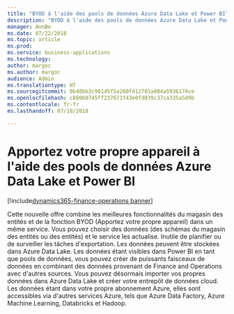 ```yaml
---
title: "BYOD à l'aide des pools de données Azure Data Lake et Power BI"
description: "BYOD à l'aide des pools de données Azure Data Lake et Power BI"
manager: AnnBe
ms.date: 07/22/2018
ms.topic: article
ms.prod: 
ms.service: business-applications
ms.technology: 
author: margoc
ms.author: margoc
audience: Admin
ms.translationtype: HT
ms.sourcegitcommit: 0b40bb3c98145f5a260f412701a884a5936174ce
ms.openlocfilehash: c88060745ff237671f43e0fd039c37ca335a5d9b
ms.contentlocale: fr-fr
ms.lasthandoff: 07/18/2018

---
```

#  <a name="bring-your-own-database-using-azure-data-lake-and-power-bi-data-pools"></a>Apportez votre propre appareil à l'aide des pools de données Azure Data Lake et Power BI

[!include[dynamics365-finance-operations banner](../includes/dynamics365-finance-operations.md)]



Cette nouvelle offre combine les meilleures fonctionnalités du magasin des entités et de la fonction BYOD (Apportez votre propre appareil) dans un même service. Vous pouvez choisir des données (des schémas du magasin des entités ou des entités) et le service les actualise. Inutile de planifier ou de surveiller les tâches d'exportation. Les données peuvent être stockées dans Azure Data Lake. Les données étant visibles dans Power BI en tant que pools de données, vous pouvez créer de puissants faisceaux de données en combinant des données provenant de Finance and Operations avec d'autres sources. Vous pouvez désormais importer vos propres données dans Azure Data Lake et créer votre entrepôt de données cloud. Les données étant dans votre propre abonnement Azure, elles sont accessibles via d'autres services Azure, tels que Azure Data Factory, Azure Machine Learning, Databricks et Hadoop.

